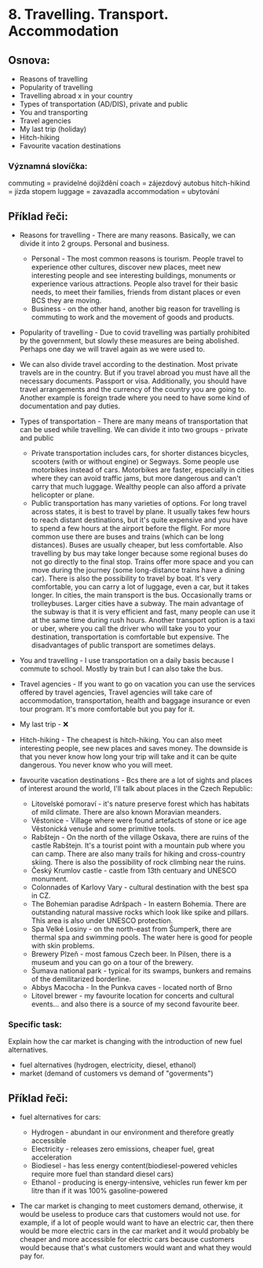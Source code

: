 # 8. Travelling. Transport. Accommodation

## Osnova:

 * Reasons of travelling
 * Popularity of travelling
 * Travelling abroad x in your country
 * Types of transportation (AD/DIS), private and public
 * You and transporting
 * Travel agencies
 * My last trip (holiday)
 * Hitch-hiking
 * Favourite vacation destinations

 
### Významná slovíčka:
commuting = pravidelné dojíždění
coach = zájezdový autobus
hitch-hikind = jízda stopem
luggage = zavazadla
accommodation = ubytování

## Příklad řeči:
* Reasons for travelling - There are many reasons. Basically, we can divide it into 2 groups. Personal and business.
  * Personal - The most common reasons is tourism. People travel to experience other cultures, discover new places, meet new interesting people and see interesting buildings, monuments or experience various attractions. People also travel for their basic needs, to meet their families, friends from distant places or even BCS they are moving. 
  * Business - on the other hand, another big reason for travelling is commuting to work and the movement of goods and products.

* Popularity of travelling - Due to covid travelling was partially prohibited by the government, but slowly these measures are being abolished. Perhaps one day we will travel again as we were used to.

* We can also divide travel according to the destination. Most private travels are in the country. But if you travel abroad you must have all the necessary documents. Passport or visa. Additionally, you should have travel arrangements and the currency of the country you are going to. Another example is foreign trade where you need to have some kind of documentation and pay duties.

* Types of transportation - There are many means of transportation that can be used while travelling. We can divide it into two groups - private and public
  * Private transportation includes cars, for shorter distances bicycles, scooters (with or without engine) or Segways. Some people use motorbikes instead of cars. Motorbikes are faster, especially in cities where they can avoid traffic jams, but more dangerous and can't carry that much luggage. Wealthy people can also afford a private helicopter or plane.
  * Public transportation has many varieties of options.
	For long travel across states, it is best to travel by plane. It usually takes few hours to reach distant destinations, but it's quite expensive and you have to spend a few hours at the airport before the flight.
	For more common use there are buses and trains (which can be long distances). Buses are usually cheaper, but less comfortable. Also travelling by bus may take longer because some regional buses do not go directly to the final stop. Trains offer more space and you can move during the journey (some long-distance trains have a dining car). There is also the possibility to travel by boat. It's very comfortable, you can carry a lot of luggage, even a car, but it takes longer.
	In cities, the main transport is the bus. Occasionally trams or trolleybuses. Larger cities have a subway. The main advantage of the subway is that it is very efficient and fast, many people can use it at the same time during rush hours. Another transport option is a taxi or uber, where you call the driver who will take you to your destination, transportation is comfortable but expensive. The disadvantages of public transport are sometimes delays.

* You and travelling - I use transportation on a daily basis because I commute to school. Mostly by train but I can also take the bus.

* Travel agencies - If you want to go on vacation you can use the services offered by travel agencies, Travel agencies will take care of accommodation, transportation, health and baggage insurance or even tour program. It's more comfortable but you pay for it.
  
* My last trip - ❌ 

* Hitch-hiking - The cheapest is hitch-hiking. You can also meet interesting people, see new places and saves money. The downside is that you never know how long your trip will take and it can be quite dangerous. You never know who you will meet.

* favourite vacation destinations - Bcs there are a lot of sights and places of interest around the world, I'll talk about places in the Czech Republic:
  * Litovelské pomoraví - it's nature preserve forest which has habitats of mild climate. There are also known Moravian meanders. 
  * Věstonice - Village where were found artefacts of stone or ice age Věstonická venuše and some primitive tools.
  * Rabštejn - On the north of the village Oskava, there are ruins of the castle Rabštejn. It's a tourist point with a mountain pub where you can camp. There are also many trails for hiking and cross-country skiing.  There is also the possibility of rock climbing near the ruins.
  * Český Krumlov castle - castle from 13th centuary and UNESCO monument.
  * Colonnades of Karlovy Vary - cultural destination with the best spa in CZ.
  * The Bohemian paradise Adršpach - In eastern Bohemia. There are outstanding natural massive rocks which look like spike and pillars. This area is also under UNESCO protection.
  * Spa Velké Losiny - on the north-east from Šumperk, there are thermal spa and swimming pools. The water here is good for people with skin problems.
  * Brewery Plzeň - most famous Czech beer. In Pilsen, there is a museum and you can go on a tour of the brewery.
  * Šumava national park - typical for its swamps, bunkers and remains of the demilitarized borderline.
  * Abbys Macocha - In the Punkva caves - located north of Brno
  * Litovel brewer - my favourite location for concerts and cultural events... and also there is a source of my second favourite beer.  

### Specific task:
Explain how the car market is changing with the introduction of new fuel alternatives. 

* fuel alternatives (hydrogen, electricity, diesel, ethanol)
* market (demand of customers vs demand of "goverments")

## Příklad řeči:
* fuel alternatives for cars:
	* Hydrogen - abundant in our environment and therefore greatly accessible
	* Electricity - releases zero emissions, cheaper fuel, great acceleration
	* Biodiesel - has less energy content(biodiesel-powered vehicles require more fuel than standard diesel cars)
	* Ethanol - producing is energy-intensive, vehicles run fewer km per litre than if it was 100% gasoline-powered

* The car market is changing to meet customers demand, otherwise, it would be useless to produce cars that customers would not use.
for example, if a lot of people would want to have an electric car, then there would be more electric cars in the car market and it would probably be cheaper and more accessible for electric cars because customers would because that's what customers would want and what they would pay for.